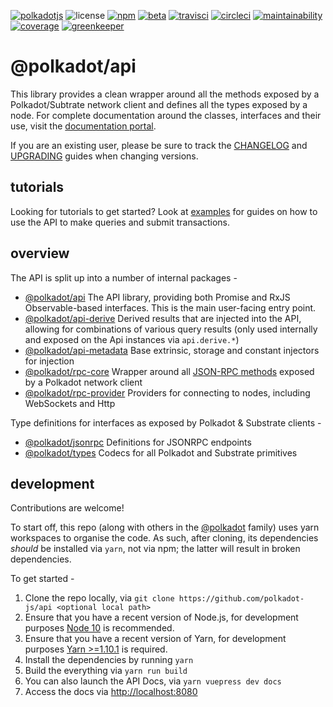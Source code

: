 [![polkadotjs](https://img.shields.io/badge/polkadot-js-orange.svg?style=flat-square)](https://polkadot.js.org)
![license](https://img.shields.io/badge/License-Apache%202.0-blue.svg?style=flat-square)
[![npm](https://img.shields.io/npm/v/@polkadot/api.svg?style=flat-square)](https://www.npmjs.com/package/@polkadot/api)
[![beta](https://img.shields.io/npm/v/@polkadot/api/beta?label=beta&style=flat-square)](https://www.npmjs.com/package/@polkadot/api)
[![travisci](https://img.shields.io/travis/com/polkadot-js/api?label=travisci&style=flat-square)](https://travis-ci.com/polkadot-js/api)
[![circleci](https://img.shields.io/circleci/build/github/polkadot-js/api/master?label=circleci&style=flat-square)](https://circleci.com/gh/polkadot-js/api)
[![maintainability](https://img.shields.io/codeclimate/maintainability/polkadot-js/api.svg?style=flat-square)](https://codeclimate.com/github/polkadot-js/api)
[![coverage](https://img.shields.io/codeclimate/coverage/polkadot-js/api.svg?style=flat-square)](https://codeclimate.com/github/polkadot-js/api)
[![greenkeeper](https://img.shields.io/badge/greenkeeper-enabled-brightgreen.svg?style=flat-square)](https://greenkeeper.io/)

# @polkadot/api

This library provides a clean wrapper around all the methods exposed by a Polkadot/Subtrate network client and defines all the types exposed by a node. For complete documentation around the classes, interfaces and their use, visit the [documentation portal](https://polkadot.js.org/api/).

If you are an existing user, please be sure to track the [CHANGELOG](CHANGELOG.md) and [UPGRADING](UPGRADING.md) guides when changing versions.

## tutorials

Looking for tutorials to get started? Look at [examples](https://polkadot.js.org/api/examples/promise/) for guides on how to use the API to make queries and submit transactions.

## overview

The API is split up into a number of internal packages -

- [@polkadot/api](packages/api/) The API library, providing both Promise and RxJS Observable-based interfaces. This is the main user-facing entry point.
- [@polkadot/api-derive](packages/api-derive/) Derived results that are injected into the API, allowing for combinations of various query results (only used internally and exposed on the Api instances via `api.derive.*`)
- [@polkadot/api-metadata](packages/api-metadata/) Base extrinsic, storage and constant injectors for injection
- [@polkadot/rpc-core](packages/rpc-core/) Wrapper around all [JSON-RPC methods](https://polkadot.js.org/api/METHODS_RPC.html) exposed by a Polkadot network client
- [@polkadot/rpc-provider](packages/rpc-provider/) Providers for connecting to nodes, including WebSockets and Http

Type definitions for interfaces as exposed by Polkadot & Substrate clients -

- [@polkadot/jsonrpc](packages/type-jsonrpc/) Definitions for JSONRPC endpoints
- [@polkadot/types](packages/types/) Codecs for all Polkadot and Substrate primitives

## development

Contributions are welcome!

To start off, this repo (along with others in the [@polkadot](https://github.com/polkadot-js/) family) uses yarn workspaces to organise the code. As such, after cloning, its dependencies _should_ be installed via `yarn`, not via npm; the latter will result in broken dependencies.

To get started -

1. Clone the repo locally, via `git clone https://github.com/polkadot-js/api <optional local path>`
2. Ensure that you have a recent version of Node.js, for development purposes [Node 10](https://nodejs.org/en/) is recommended.
3. Ensure that you have a recent version of Yarn, for development purposes [Yarn >=1.10.1](https://yarnpkg.com/docs/install) is required.
4. Install the dependencies by running `yarn`
5. Build the everything via `yarn run build`
6. You can also launch the API Docs, via `yarn vuepress dev docs`
7. Access the docs via [http://localhost:8080](http://localhost:8080)
